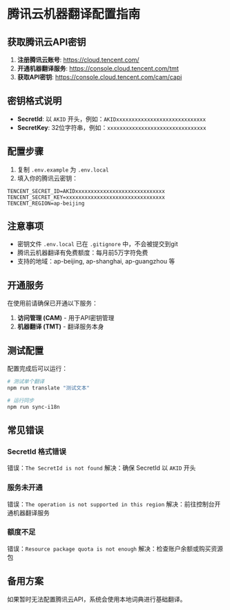 # 腾讯云机器翻译配置指南

## 获取腾讯云API密钥

1. **注册腾讯云账号**: https://cloud.tencent.com/
2. **开通机器翻译服务**: https://console.cloud.tencent.com/tmt
3. **获取API密钥**: https://console.cloud.tencent.com/cam/capi

## 密钥格式说明

- **SecretId**: 以 `AKID` 开头，例如：`AKIDxxxxxxxxxxxxxxxxxxxxxxxxxxxxx`
- **SecretKey**: 32位字符串，例如：`xxxxxxxxxxxxxxxxxxxxxxxxxxxxxxxx`

## 配置步骤

1. 复制 `.env.example` 为 `.env.local`
2. 填入你的腾讯云密钥：

```env
TENCENT_SECRET_ID=AKIDxxxxxxxxxxxxxxxxxxxxxxxxxxxxx
TENCENT_SECRET_KEY=xxxxxxxxxxxxxxxxxxxxxxxxxxxxxxxx
TENCENT_REGION=ap-beijing
```

## 注意事项

- 密钥文件 `.env.local` 已在 `.gitignore` 中，不会被提交到git
- 腾讯云机器翻译有免费额度：每月前5万字符免费
- 支持的地域：ap-beijing, ap-shanghai, ap-guangzhou 等

## 开通服务

在使用前请确保已开通以下服务：
1. **访问管理 (CAM)** - 用于API密钥管理
2. **机器翻译 (TMT)** - 翻译服务本身

## 测试配置

配置完成后可以运行：

```bash
# 测试单个翻译
npm run translate "测试文本"

# 运行同步
npm run sync-i18n
```

## 常见错误

### SecretId 格式错误
错误：`The SecretId is not found`
解决：确保 SecretId 以 `AKID` 开头

### 服务未开通
错误：`The operation is not supported in this region`
解决：前往控制台开通机器翻译服务

### 额度不足
错误：`Resource package quota is not enough`
解决：检查账户余额或购买资源包

## 备用方案

如果暂时无法配置腾讯云API，系统会使用本地词典进行基础翻译。